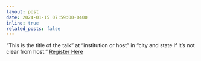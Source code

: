 ```yaml
---
layout: post
date: 2024-01-15 07:59:00-0400
inline: true
related_posts: false
---
```


“This is the title of the talk” at “institution or host” in “city and state if it’s not clear from host.” [Register Here](https://github.com/)